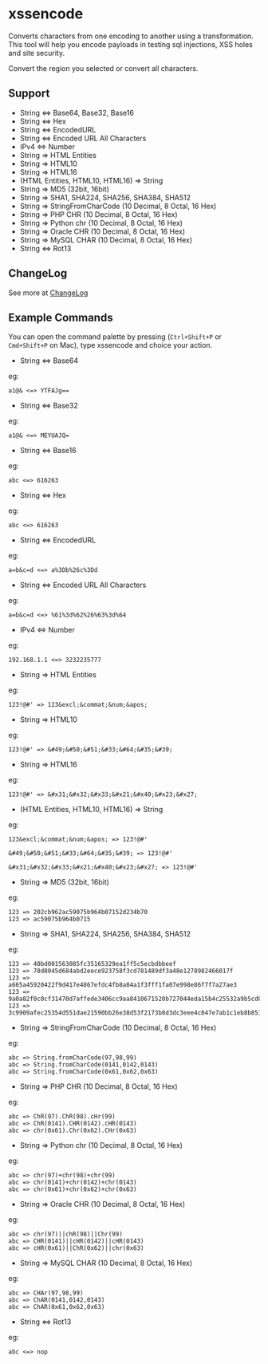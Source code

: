 # xssencode

Converts characters from one encoding to another using a transformation. This tool will help you encode payloads in testing sql injections, XSS holes and site security.

Convert the region you selected or convert all characters.

## Support

* String <=> Base64, Base32, Base16
* String <=> Hex
* String <=> EncodedURL
* String <=> Encoded URL All Characters
* IPv4 <=> Number
* String => HTML Entities
* String => HTML10
* String => HTML16
* (HTML Entities, HTML10, HTML16) => String
* String => MD5 (32bit, 16bit)
* String => SHA1, SHA224, SHA256, SHA384, SHA512
* String => StringFromCharCode (10 Decimal, 8 Octal, 16 Hex)
* String => PHP CHR (10 Decimal, 8 Octal, 16 Hex)
* String => Python chr (10 Decimal, 8 Octal, 16 Hex)
* String => Oracle CHR (10 Decimal, 8 Octal, 16 Hex)
* String => MySQL CHAR (10 Decimal, 8 Octal, 16 Hex)
* String <=> Rot13
## ChangeLog

See more at [ChangeLog](./CHANGELOG.md)

## Example Commands

You can open the command palette by pressing (`Ctrl+Shift+P` or `Cmd+Shift+P` on Mac), type xssencode and choice your action.

* String <=> Base64

eg:

```
a1@& <=> YTFAJg==
```

* String <=> Base32

eg:

```
a1@& <=> MEYUAJQ=
```

* String <=> Base16

eg:

```
abc <=> 616263
```

* String <=> Hex

eg:

```
abc <=> 616263
```

* String <=> EncodedURL

eg:

```
a=b&c=d <=> a%3Db%26c%3Dd
```

* String <=> Encoded URL All Characters

eg:

```
a=b&c=d <=> %61%3d%62%26%63%3d%64
```

* IPv4 <=> Number

eg:

```
192.168.1.1 <=> 3232235777
```

* String => HTML Entities

eg:

```
123!@#' => 123&excl;&commat;&num;&apos;
```

* String => HTML10

eg:

```
123!@#' => &#49;&#50;&#51;&#33;&#64;&#35;&#39;
```

* String => HTML16

eg:

```
123!@#' => &#x31;&#x32;&#x33;&#x21;&#x40;&#x23;&#x27;
```

* (HTML Entities, HTML10, HTML16) => String

eg:

```
123&excl;&commat;&num;&apos; => 123!@#'

&#49;&#50;&#51;&#33;&#64;&#35;&#39; => 123!@#'

&#x31;&#x32;&#x33;&#x21;&#x40;&#x23;&#x27; => 123!@#'
```

* String => MD5 (32bit, 16bit)

eg:

```
123 => 202cb962ac59075b964b07152d234b70
123 => ac59075b964b0715
```

* String => SHA1, SHA224, SHA256, SHA384, SHA512

eg:

```
123 => 40bd001563085fc35165329ea1ff5c5ecbdbbeef
123 => 78d8045d684abd2eece923758f3cd781489df3a48e1278982466017f
123 => a665a45920422f9d417e4867efdc4fb8a04a1f3fff1fa07e998e86f7f7a27ae3
123 => 9a0a82f0c0cf31470d7affede3406cc9aa8410671520b727044eda15b4c25532a9b5cd8aaf9cec4919d76255b6bfb00f
123 => 3c9909afec25354d551dae21590bb26e38d53f2173b8d3dc3eee4c047e7ab1c1eb8b85103e3be7ba613b31bb5c9c36214dc9f14a42fd7a2fdb84856bca5c44c2
```

* String => StringFromCharCode (10 Decimal, 8 Octal, 16 Hex)

eg:

```
abc => String.fromCharCode(97,98,99)
abc => String.fromCharCode(0141,0142,0143)
abc => String.fromCharCode(0x61,0x62,0x63)
```

* String => PHP CHR (10 Decimal, 8 Octal, 16 Hex)

eg:

```
abc => ChR(97).ChR(98).cHr(99)
abc => ChR(0141).CHR(0142).cHR(0143)
abc => chr(0x61).Chr(0x62).CHr(0x63)
```

* String => Python chr (10 Decimal, 8 Octal, 16 Hex)

eg:

```
abc => chr(97)+chr(98)+chr(99)
abc => chr(0141)+chr(0142)+chr(0143)
abc => chr(0x61)+chr(0x62)+chr(0x63)
```

* String => Oracle CHR (10 Decimal, 8 Octal, 16 Hex)

eg:

```
abc => chr(97)||chR(98)||Chr(99)
abc => CHR(0141)||cHR(0142)||cHR(0143)
abc => cHR(0x61)||ChR(0x62)||chr(0x63)
```

* String => MySQL CHAR (10 Decimal, 8 Octal, 16 Hex)

eg:

```
abc => CHAr(97,98,99)
abc => ChAR(0141,0142,0143)
abc => ChAR(0x61,0x62,0x63)
```

* String <=> Rot13

eg:

```
abc <=> nop
```
